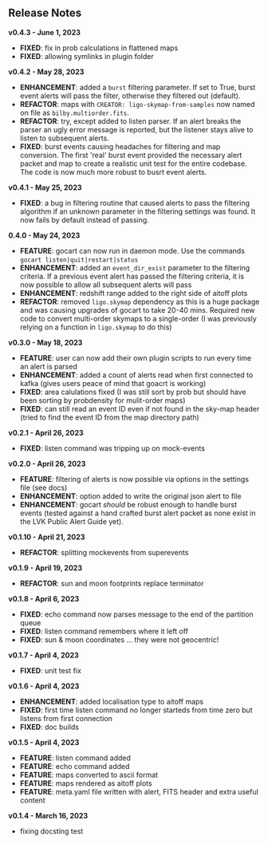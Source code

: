 
## Release Notes

**v0.4.3 - June 1, 2023**

- **FIXED**: fix in prob calculations in flattened maps
- **FIXED**: allowing symlinks in plugin folder

**v0.4.2 - May 28, 2023**

- **ENHANCEMENT**: added a `burst` filtering parameter. If set to True, burst event alerts will pass the filter, otherwise they filtered out (default).
- **REFACTOR**: maps with `CREATOR: ligo-skymap-from-samples` now named on file as `bilby.multiorder.fits`.
- **REFACTOR**: try, except added to listen parser. If an alert breaks the parser an ugly error message is reported, but the listener stays alive to listen to subsequent alerts.
- **FIXED**: burst events causing headaches for filtering and map conversion. The first 'real' burst event provided the necessary alert packet and map to create a realistic unit test for the entire codebase. The code is now much more robust to busrt event alerts.

**v0.4.1 - May 25, 2023**

- **FIXED**: a bug in filtering routine that caused alerts to pass the filtering algorithm if an unknown parameter in the filtering settings was found. It now fails by default instead of passing.

**0.4.0 - May 24, 2023**

- **FEATURE**: gocart can now run in daemon mode. Use the commands `gocart listen|quit|restart|status`   
- **ENHANCEMENT**: added an `event_dir_exist` parameter to the filtering criteria. If a previous event alert has passed the filtering criteria, it is now possible to allow all subsequent alerts will pass   
- **ENHANCEMENT**: redshift range added to the right side of aitoff plots  
- **REFACTOR**: removed `ligo.skymap` dependency as this is a huge package and was causing upgrades of gocart to take 20-40 mins. Required new code to convert multi-order skymaps to a single-order (I was previously relying on a function in `ligo.skymap` to do this)  

**v0.3.0 - May 18, 2023**  

- **FEATURE**: user can now add their own plugin scripts to run every time an alert is parsed  
- **ENHANCEMENT**: added a count of alerts read when first connected to kafka (gives users peace of mind that goacrt is working)  
- **FIXED**: area calulations fixed (I was still sort by prob but should have been sorting by probdensity for mulit-order maps)  
- **FIXED**: can still read an event ID even if not found in the sky-map header (tried to find the event ID from the map directory path)  

**v0.2.1 - April 26, 2023**  

- **FIXED**: listen command was tripping up on mock-events

**v0.2.0 - April 26, 2023**  

- **FEATURE**: filtering of alerts is now possible via options in the settings file (see docs)  
- **ENHANCEMENT**: option added to write the original json alert to file  
- **ENHANCEMENT**: gocart *should* be robust enough to handle burst events (tested against a hand crafted burst alert packet as none exist in the LVK Public Alert Guide yet).  

**v0.1.10 - April 21, 2023**  

- **REFACTOR**: splitting mockevents from superevents   

**v0.1.9 - April 19, 2023**  

- **REFACTOR**: sun and moon footprints replace terminator  

**v0.1.8 - April 6, 2023**  

- **FIXED**: echo command now parses message to the end of the partition queue  
- **FIXED**: listen command remembers where it left off  
- **FIXED**: sun & moon coordinates ... they were not geocentric!  

**v0.1.7 - April 4, 2023**  

- **FIXED**: unit test fix  

**v0.1.6 - April 4, 2023**  
 
- **ENHANCEMENT**: added localisation type to aitoff maps  
- **FIXED**: first time listen command no longer starteds from time zero but listens from first connection  
- **FIXED**: doc builds  

**v0.1.5 - April 4, 2023**  

- **FEATURE**: listen command added  
- **FEATURE**: echo command added  
- **FEATURE**: maps converted to ascii format  
- **FEATURE**: maps rendered as aitoff plots  
- **FEATURE**: meta.yaml file written with alert, FITS header and extra useful content  

**v0.1.4 - March 16, 2023**  

- fixing docsting test  

